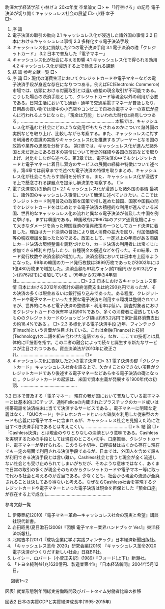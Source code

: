 駒澤大学経済学部 小林ゼミ 20xx年度 卒業論文
□>  ←「1行空けろ」の記号
電子決済が切り開くキャッシュレス社会の展望
□>
小野 幸子  
□>
1. 序 論 
2. 電子決済の取引の動向
2.1 キャッシュレス化が浸透した諸外国の事情
2.2 日本におけるキャッシュレス事情
2.3 多様化する電子決済手段
3. キャッシュレス化に貢献した2つの電子決済手段
3.1 電子決済の礎「クレジットカード」
3.2 日本で普及した「電子マネー」
4. キャッシュレス化が社会に与える影響
4.1 キャッシュレス化で得られる効用
4.2 キャッシュレス化が浸透する上で懸念される課題
5. 結 論 
参考文献一覧 
□>
1. 序 論
□>
 現代の消費生活においてクレジットカードや電子マネーなどの電子決済手段が身近な存在になりつつある。例えばEC(Electronic Commerce)市場では、店頭における対面取引とは違い直接の現金取引が不可能である。こうした場合の決済手段として、クレジットカード等現金以外の利用が必要である。日常生活においても通勤・通学で交通系電子マネーが普及したり、日用品の買い物では街中の小売店やコンビニで自社の電子マネーの宣伝が盛んに行われるようになった。「現金は万能」といわれた時代は終焉しつつある。…………………………………………………………………
 本稿では、キャッシュレス化が進むと社会にどのような効用がもたらされるのかについて諸外国の実例などを取り上げ、比較しながら考察する。また、キャッシュレスに対する利用者の意識の実態やキャッシュレス化を推進するプレーヤーとなる国の政策や業界の思惑を分析する。
 第2章では、キャッシュレス化が進んだ諸外国と未だ途上にある日本の実情について歴史的経緯や各国の政策などを取り上げ、対比をしながら述べる。第3章では、電子決済の中でもクレジットカードと電子マネーに着目し双方のサービスの展開の経緯や特徴について述べる。第4章では前章までで述べた電子決済の特徴を取りまとめ、キャッシュレス化が社会にもたらす効用を分析する。また、キャッシュレス化が浸透する上で懸念される課題点を提示し解決策を考察する。
□>
2. 電子決済取引の動向
□>
2.1 キャッシュレス化が浸透した諸外国の事情
 最初に、諸外国のキャッシュレス事情について簡潔に述べていきたい。ここではクレジットカード利用普及の政策を国策で推し進めた韓国、国家や国民の間でクレジットカードをはじめとする電子決済の積極的な利用が進んでいる米国、世界的なキャッシュレス化の流れと異なる電子決済が普及した中国を例に挙げる。
 まずは韓国である。韓国政府は1997年のアジア通貨危機によって大きなダメージを負った韓国経済の復興政策の一つとしてカード決済に着目した。理由はカード決済の普及により個人消費の拡大を図り、付加価値税等の税収増加を狙ったためである。政策として、一定以上の年商がある商店にカード決済の環境整備を義務づけたり、カード決済の利用者には宝くじに参加できる権利を付与したり、各種税金の優遇などを行った。その結果、カード発行枚数や決済金額が増加した。決済金額においては日本を上回るようになった。99年の韓国のカード発行枚数は3899万枚であったが2002年には1億480万枚まで増加した。決済金額も91兆ウォン(約11億円)から623兆ウォン(約76兆円)に増加している 。99年から02年の4年間は……………………………………………
□>
2.2 日本におけるキャッシュレス事情
 日本における2012年の家計の最終消費支出は約290兆円であったが、その決済の多くは現金あるいは銀行振り込みであった。ある程度、クレジットカードや電子マネーといった主要な電子決済を利用する環境は整備されているが、世界的にみると電子決済の整備率・利用率は低い。調査対象者におけるクレジットカードの保有率は約90%であり、多くの消費者に浸透しているもののクレジットカードのショッピング額は約53.2兆円で家計最終消費支出の約18.4%である 。
□>
2.3 多様化する電子決済手段
 近年、フィンテック(Fintech)という言葉が注目されている。これは金融(Finance)と技術(Technology)の二語を組み合わせた造語である。なお、ここでの技術とは具体的にIT技術を指す。この二者の融合によって続々と誕生する新たなサービスが注目されつつある。資金決済法が2010年に改正され、……………………………………………
□>
3. キャッシュレス化に貢献した2つの電子決済
□>
3.1 電子決済の礎「クレジットカード」
 キャッシュレス社会を語る上で、欠かすことのできない項目がクレジットカードであり後述する電子マネーなどあらゆる電子決済の礎となった 。クレジットカードの起源は、米国で資本主義が発展する1900年代の初頭、………………………………………

3.2 日本で普及する「電子マネー」
 現在の我が国において普及している電子マネーとは基本的にICチップ、通称Felicaの内蔵されたプラスチックのカード或いは携帯電話を決済端末に当てて決済するサービスである  。電子マネーに明確な定義はなく、「QUOカード」やテレホンカードといった磁気を利用した従来型のカードも広義には電子マネーに含まれるが、キャッシュレス社会を見据えた時に注目すべき決済手段であるとは考えにくい。……………………………
□>
5. 結 論
□>
 「Cashless決済」とは現金のやりとりなしの決済という意味である。Cashlessを実現するための手段としては現在のところ小切手、口座振替、クレジットカード、電子マネーが挙げられる。このうち小切手、口座振替は古くから存在し現在でも一定の場面で利用される決済手段であるが、日本では、外国人を含めて誰もが利用できる決済手段とは言い難い。Cashless社会と言うと現金が全く流通しない社会とも受け止められてしまいがちだが、そのような意味ではなく、あくまで日常の取引の多くが現金そのものからクレジットカードや電子マネー等に取って代わる社会と考えるのが妥当である。少なくとも、社会から現金の流通が全廃されることは決してあり得ないと考える。なぜならCashless社会を実現するクレジットカードや電子マネーといった電子決済は現金を担保とした「預金口座」が存在する上で成立し……………………………………………

参考文献一覧
1.	伊藤亜紀(2010)『電子マネー革命―キャッシュレス社会の現実と希望』講談社現代新書。
2.	岩田昭男/夏目漱石(2008)『図解 電子マネー業界ハンドブック Ver.1』東洋経済新報社。
3.	北尾吉孝(2017)『成功企業に学ぶ実践フィンテック』日本経済新聞出版社。
4.	「キャッシュレス革命 2020」研究会編(2016) 『キャッシュレス革命2020 電子決済がつくりだす新しい社会』日経BP社。
5.	レイシー、ロバート〔小菅正夫訳〕(1989)『フォード(上下)』新潮社。
6.	「トヨタ純利益1兆1620億円、製造業第4位」『日本経済新聞』2004年5月12日。

 
図表1～2 

図表1  就業形態別年間総実労働時間及びパートタイム労働者比率の推移
 

図表2  日本の実質GDPと実質経済成長率(1995-2015年)
 

